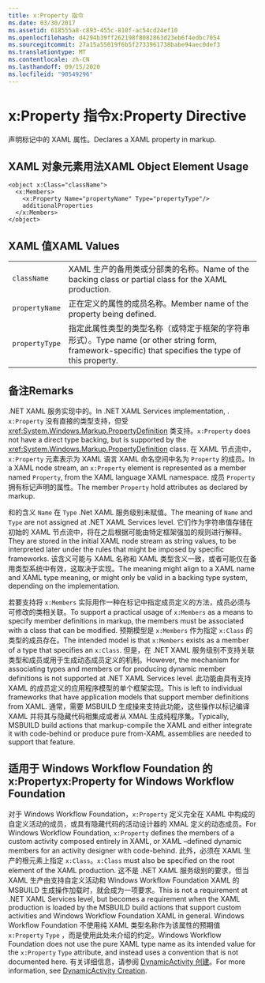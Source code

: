 ```yaml
---
title: x:Property 指令
ms.date: 03/30/2017
ms.assetid: 618555a8-c893-455c-810f-ac54cd24ef10
ms.openlocfilehash: d4294b39ff262198f8082863d23eb6f4edbc7054
ms.sourcegitcommit: 27a15a55019f6b5f2733961738babe94aec0def3
ms.translationtype: MT
ms.contentlocale: zh-CN
ms.lasthandoff: 09/15/2020
ms.locfileid: "90549296"
---
```

# <a name="xproperty-directive"></a><span data-ttu-id="93d61-102">x:Property 指令</span><span class="sxs-lookup"><span data-stu-id="93d61-102">x:Property Directive</span></span>

<span data-ttu-id="93d61-103">声明标记中的 XAML 属性。</span><span class="sxs-lookup"><span data-stu-id="93d61-103">Declares a XAML property in markup.</span></span>

## <a name="xaml-object-element-usage"></a><span data-ttu-id="93d61-104">XAML 对象元素用法</span><span class="sxs-lookup"><span data-stu-id="93d61-104">XAML Object Element Usage</span></span>

```xaml
<object x:Class="className">
  <x:Members>
    <x:Property Name="propertyName" Type="propertyType"/>
    additionalProperties
  </x:Members>
</object>
```

## <a name="xaml-values"></a><span data-ttu-id="93d61-105">XAML 值</span><span class="sxs-lookup"><span data-stu-id="93d61-105">XAML Values</span></span>

|||
|-|-|
|`className`|<span data-ttu-id="93d61-106">XAML 生产的备用类或分部类的名称。</span><span class="sxs-lookup"><span data-stu-id="93d61-106">Name of the backing class or partial class for the XAML production.</span></span>|
|`propertyName`|<span data-ttu-id="93d61-107">正在定义的属性的成员名称。</span><span class="sxs-lookup"><span data-stu-id="93d61-107">Member name of the property being defined.</span></span>|
|`propertyType`|<span data-ttu-id="93d61-108">指定此属性类型的类型名称（或特定于框架的字符串形式）。</span><span class="sxs-lookup"><span data-stu-id="93d61-108">Type name (or other string form, framework-specific) that specifies the type of this property.</span></span>|

## <a name="remarks"></a><span data-ttu-id="93d61-109">备注</span><span class="sxs-lookup"><span data-stu-id="93d61-109">Remarks</span></span>

<span data-ttu-id="93d61-110">.NET XAML 服务实现中的。</span><span class="sxs-lookup"><span data-stu-id="93d61-110">In .NET XAML Services implementation, .</span></span> <span data-ttu-id="93d61-111">`x:Property` 没有直接的类型支持，但受 <xref:System.Windows.Markup.PropertyDefinition> 类支持。</span><span class="sxs-lookup"><span data-stu-id="93d61-111">`x:Property` does not have a direct type backing, but is supported by the <xref:System.Windows.Markup.PropertyDefinition> class.</span></span> <span data-ttu-id="93d61-112">在 XAML 节点流中，`x:Property` 元素表示为 XAML 语言 XAML 命名空间中名为 `Property` 的成员。</span><span class="sxs-lookup"><span data-stu-id="93d61-112">In a XAML node stream, an `x:Property` element is represented as a member named `Property`, from the XAML language XAML namespace.</span></span> <span data-ttu-id="93d61-113">成员 `Property` 拥有标记声明的属性。</span><span class="sxs-lookup"><span data-stu-id="93d61-113">The member `Property` hold attributes as declared by markup.</span></span>

<span data-ttu-id="93d61-114">和的含义 `Name` 在 `Type` .Net XAML 服务级别未赋值。</span><span class="sxs-lookup"><span data-stu-id="93d61-114">The meaning of `Name` and `Type` are not assigned at .NET XAML Services level.</span></span> <span data-ttu-id="93d61-115">它们作为字符串值存储在初始的 XAML 节点流中，将在之后根据可能由特定框架强加的规则进行解释。</span><span class="sxs-lookup"><span data-stu-id="93d61-115">They are stored in the initial XAML node stream as string values, to be interpreted later under the rules that might be imposed by specific frameworks.</span></span> <span data-ttu-id="93d61-116">该含义可能与 XAML 名称和 XAML 类型含义一致，或者可能仅在备用类型系统中有效，这取决于实现。</span><span class="sxs-lookup"><span data-stu-id="93d61-116">The meaning might align to a XAML name and XAML type meaning, or might only be valid in a backing type system, depending on the implementation.</span></span>

<span data-ttu-id="93d61-117">若要支持将 `x:Members` 实际用作一种在标记中指定成员定义的方法，成员必须与可修改的类相关联。</span><span class="sxs-lookup"><span data-stu-id="93d61-117">To support a practical usage of `x:Members` as a means to specify member definitions in markup, the members must be associated with a class that can be modified.</span></span> <span data-ttu-id="93d61-118">预期模型是 `x:Members` 作为指定 `x:Class` 的类型的成员存在。</span><span class="sxs-lookup"><span data-stu-id="93d61-118">The intended model is that `x:Members` exists as a member of a type that specifies an `x:Class`.</span></span> <span data-ttu-id="93d61-119">但是，在 .NET XAML 服务级别不支持关联类型和成员或用于生成动态成员定义的机制。</span><span class="sxs-lookup"><span data-stu-id="93d61-119">However, the mechanism for associating types and members or for producing dynamic member definitions is not supported at .NET XAML Services level.</span></span> <span data-ttu-id="93d61-120">此功能由具有支持 XAML 的成员定义的应用程序模型的单个框架实现。</span><span class="sxs-lookup"><span data-stu-id="93d61-120">This is left to individual frameworks that have application models that support member definitions from XAML.</span></span> <span data-ttu-id="93d61-121">通常，需要 MSBUILD 生成操来支持此功能，这些操作以标记编译 XAML 并将其与隐藏代码相集成或者从 XMAL 生成纯程序集。</span><span class="sxs-lookup"><span data-stu-id="93d61-121">Typically, MSBUILD build actions that markup-compile the XAML and either integrate it with code-behind or produce pure from-XAML assemblies are needed to support that feature.</span></span>

## <a name="xproperty-for-windows-workflow-foundation"></a><span data-ttu-id="93d61-122">适用于 Windows Workflow Foundation 的 x:Property</span><span class="sxs-lookup"><span data-stu-id="93d61-122">x:Property for Windows Workflow Foundation</span></span>

<span data-ttu-id="93d61-123">对于 Windows Workflow Foundation，`x:Property` 定义完全在 XAML 中构成的自定义活动的成员，或具有隐藏代码的活动设计器的 XMAL 定义的动态成员。</span><span class="sxs-lookup"><span data-stu-id="93d61-123">For Windows Workflow Foundation, `x:Property` defines the members of a custom activity composed entirely in XAML, or XAML –defined dynamic members for an activity designer with code-behind.</span></span> <span data-ttu-id="93d61-124">此外，必须在 XAML 生产的根元素上指定 `x:Class`。</span><span class="sxs-lookup"><span data-stu-id="93d61-124">`x:Class` must also be specified on the root element of the XAML production.</span></span> <span data-ttu-id="93d61-125">这不是 .NET XAML 服务级别的要求，但当 XAML 生产由支持自定义活动和 Windows Workflow Foundation XAML 的 MSBUILD 生成操作加载时，就会成为一项要求。</span><span class="sxs-lookup"><span data-stu-id="93d61-125">This is not a requirement at .NET XAML Services level, but becomes a requirement when the XAML production is loaded by the MSBUILD build actions that support custom activities and Windows Workflow Foundation XAML in general.</span></span> <span data-ttu-id="93d61-126">Windows Workflow Foundation 不使用纯 XAML 类型名称作为该属性的预期值 `x:Property` `Type` ，而是使用此处未介绍的约定。</span><span class="sxs-lookup"><span data-stu-id="93d61-126">Windows Workflow Foundation does not use the pure XAML type name as its intended value for the `x:Property` `Type` attribute, and instead uses a convention that is not documented here.</span></span> <span data-ttu-id="93d61-127">有关详细信息，请参阅 [DynamicActivity 创建](/previous-versions/dotnet/netframework-4.0/dd807392(v=vs.100))。</span><span class="sxs-lookup"><span data-stu-id="93d61-127">For more information, see [DynamicActivity Creation](/previous-versions/dotnet/netframework-4.0/dd807392(v=vs.100)).</span></span>
